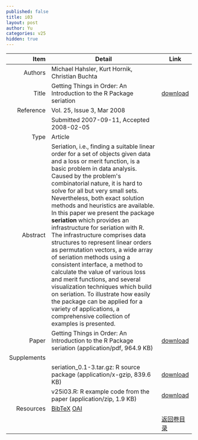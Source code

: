 ```yaml
---
published: false
title: i03
layout: post
author: Yu
categories: v25
hidden: true
---
```


| Item | Detail | Link |
|---:|---|---|
| Authors | Michael Hahsler, Kurt Hornik, Christian Buchta| |
| Title |Getting Things in Order: An Introduction to the R Package seriation | [download](http://www.jstatsoft.org/v25/i03/paper) |
| Reference |Vol. 25, Issue 3, Mar 2008 | |
| | Submitted 2007-09-11, Accepted 2008-02-05| | 
| Type | Article| |
| Abstract | Seriation, i.e., finding a suitable linear order for a set of objects given data and a loss or merit function, is a basic problem in data analysis.  Caused by the problem's combinatorial nature, it is hard to solve for all but very small sets.  Nevertheless, both exact solution methods and heuristics are available.  In this paper we present the package <b>seriation</b> which provides an infrastructure for seriation with R.  The infrastructure comprises data structures to represent linear orders as permutation vectors, a wide array of seriation methods using a consistent interface, a method to calculate the value of various loss and merit functions, and several visualization techniques which build on seriation. To illustrate how easily the package can be applied for a variety of applications, a comprehensive collection of examples is presented.| |
| Paper | Getting Things in Order: An Introduction to the R Package seriation  (application/pdf, 964.9 KB)| [download](http://www.jstatsoft.org/v25/i03/paper) |
| Supplements | | |
| |seriation_0.1-3.tar.gz: R source package  (application/x-gzip, 839.6 KB)|  [download](http://www.jstatsoft.org/v25/i03/supp/1) |
| |v25i03.R: R example code from the paper  (application/zip, 1.9 KB)|  [download](http://www.jstatsoft.org/v25/i03/supp/2) |
| Resources | [BibTeX](http://www.jstatsoft.org/v25/i03/bibtex) [OAI](http://www.jstatsoft.org/oai?verb=GetRecord&identifier=oai.jstatsoft/v25/i03&prefix=oai_dc)| |
| |  | [返回卷目录]({{site.baseurl}}/volume/v25.html) |